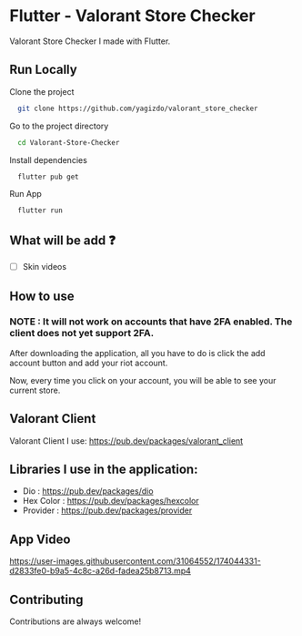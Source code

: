 # Flutter - Valorant Store Checker

Valorant Store Checker I made with Flutter.

## Run Locally

Clone the project

```bash
  git clone https://github.com/yagizdo/valorant_store_checker
```

Go to the project directory

```bash
  cd Valorant-Store-Checker
```

Install dependencies

```bash
  flutter pub get
```

Run App

```bash
  flutter run
```


## What will be add :question:

- [ ] Skin videos


## How to use

### NOTE : It will not work on accounts that have 2FA enabled. The client does not yet support 2FA.


After downloading the application, all you have to do is click the add account button and add your riot account. 

Now, every time you click on your account, you will be able to see your current store.

## Valorant Client
Valorant Client I use: https://pub.dev/packages/valorant_client


##  Libraries I use in the application:
- Dio : https://pub.dev/packages/dio
- Hex Color : https://pub.dev/packages/hexcolor
- Provider : https://pub.dev/packages/provider


## App Video

https://user-images.githubusercontent.com/31064552/174044331-d2833fe0-b9a5-4c8c-a26d-fadea25b8713.mp4


## Contributing

Contributions are always welcome!
